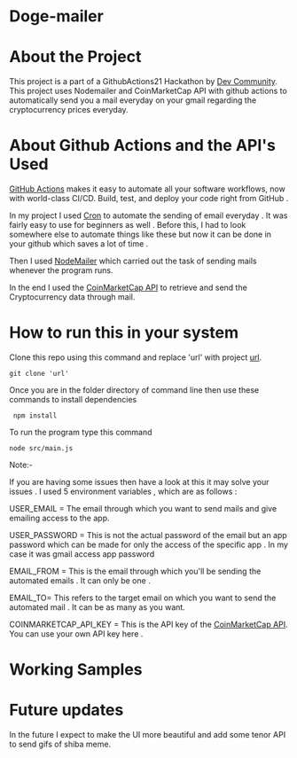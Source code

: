 # Doge-mailer

# About the Project

This project is a part of a GithubActions21 Hackathon by [Dev Community](https://dev.to/devteam/join-us-for-the-2021-github-actions-hackathon-on-dev-4hn4).
This project uses Nodemailer and CoinMarketCap API with github actions to automatically send you a mail everyday on your gmail regarding the cryptocurrency prices everyday.


# About Github Actions and the API's Used


[GitHub Actions](https://github.com/features/actions) makes it easy to automate all your software workflows, now with world-class CI/CD. Build, test, and deploy your code right from GitHub .

In my project I used [Cron](https://docs.github.com/en/actions/learn-github-actions/events-that-trigger-workflows#scheduled-events) to automate the sending of email everyday . It was fairly easy to use for beginners as well . Before this, I had to look somewhere else to automate things like these but now it can be done in your github which saves a lot of time .

Then I used [NodeMailer](https://www.npmjs.com/package/nodemailer) which carried out the task of sending mails whenever the program runs. 

In the end I used the [CoinMarketCap API](https://coinmarketcap.com/api/documentation/v1/#section/Quick-Start-Guide) to retrieve and send the Cryptocurrency data through mail.

# How to run this in your system

Clone this repo using this command and replace 'url' with project [url](https://github.com/prajalsharma/doge-mailer.git).

` git clone 'url' `

Once you are in the folder directory of command line then use these commands to install dependencies 

``` npm install```

To run the program type this command 

``` node src/main.js ```

Note:-

If you are having some issues then have a look at this it may solve your issues .
I used 5 environment variables , which are as follows :

USER_EMAIL = The email through which you want to send mails and give emailing access to the app.


USER_PASSWORD = This is not the actual password of the email but an app password which can be made for only the access of the specific app . In my case it was gmail access app password


EMAIL_FROM = This is the email through which you'll be sending the automated emails . It can only be one .


EMAIL_TO= This refers to the target email on which you want to send the automated mail . It can be as many as you want.


COINMARKETCAP_API_KEY = This is the API key of the [CoinMarketCap API](https://coinmarketcap.com/api/documentation/v1/#section/Quick-Start-Guide). You can use your own API key here .



# Working Samples


# Future updates 

In the future I expect to make the UI more beautiful and add some tenor API to send gifs of shiba meme.

